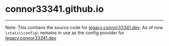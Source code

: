 # connor33341.github.io
---
Note: This contians the source code for [legacy.connor33341.dev](https://legacy.connor33341.dev/legacy). As of now `\static\config\` remains in use as the config provider for [legacy.connor33341.dev](https://legacy.connor33341.dev)
